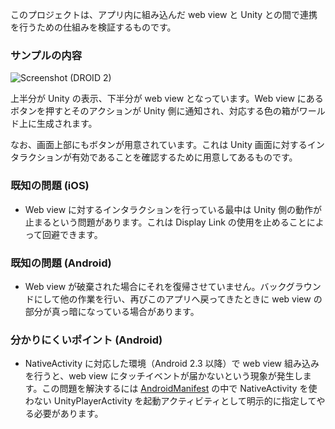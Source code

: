 このプロジェクトは、アプリ内に組み込んだ web view と Unity との間で連携を行うための仕組みを検証するものです。

### サンプルの内容

![Screenshot (DROID 2)](https://github.com/downloads/keijiro/unity-webview-integration/device-2011-11-01-123428.png)

上半分が Unity の表示、下半分が web view となっています。Web view にあるボタンを押すとそのアクションが Unity 側に通知され、対応する色の箱がワールド上に生成されます。

なお、画面上部にもボタンが用意されています。これは Unity 画面に対するインタラクションが有効であることを確認するために用意してあるものです。

### 既知の問題 (iOS)

- Web view に対するインタラクションを行っている最中は Unity 側の動作が止まるという問題があります。これは Display Link の使用を止めることによって回避できます。

### 既知の問題 (Android)

- Web view が破棄された場合にそれを復帰させていません。バックグラウンドにして他の作業を行い、再びこのアプリへ戻ってきたときに web view の部分が真っ暗になっている場合があります。

### 分かりにくいポイント (Android)

- NativeActivity に対応した環境（Android 2.3 以降）で web view 組み込みを行うと、web view にタッチイベントが届かないという現象が発生します。この問題を解決するには [AndroidManifest](https://github.com/keijiro/unity-webview-integration/blob/master/unity/Assets/Plugins/Android/AndroidManifest.xml) の中で NativeActivity を使わない UnityPlayerActivity を起動アクティビティとして明示的に指定してやる必要があります。
